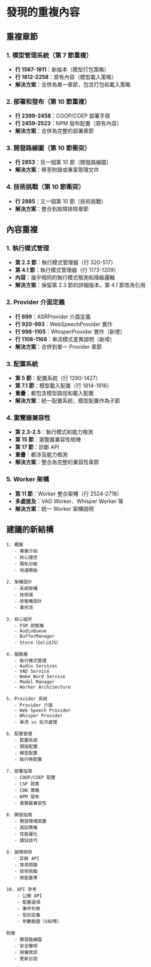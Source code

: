 # 發現的重複內容

## 重複章節

### 1. 模型管理系統（第 7 節重複）
- **行 1587-1811**：新版本（模型打包策略）
- **行 1812-2258**：原有內容（模型載入策略）
- **解決方案**：合併為單一章節，包含打包和載入策略

### 2. 部署和發布（第 10 節重複）  
- **行 2399-2458**：COOP/COEP 部署手冊
- **行 2459-2523**：NPM 發布配置（原有內容）
- **解決方案**：合併為完整的部署章節

### 3. 開發路線圖（第 10 節衝突）
- **行 2853**：另一個第 10 節（開發路線圖）
- **解決方案**：移至附錄或專案管理文件

### 4. 技術挑戰（第 10 節衝突）
- **行 2885**：又一個第 10 節（技術挑戰）
- **解決方案**：整合到故障排除章節

## 內容重複

### 1. 執行模式管理
- **第 2.3 節**：執行模式管理器（行 320-517）
- **第 4.1 節**：執行模式管理器（行 1173-1209）
- **內容**：幾乎相同的執行模式檢測和降級邏輯
- **解決方案**：保留第 2.3 節的詳細版本，第 4.1 節改為引用

### 2. Provider 介面定義
- **行 899**：ASRProvider 介面定義
- **行 920-993**：WebSpeechProvider 實作
- **行 996-1105**：WhisperProvider 實作（新增）
- **行 1108-1169**：串流模式差異說明（新增）
- **解決方案**：合併到單一 Provider 章節

### 3. 配置系統
- **第 5 節**：配置系統（行 1290-1427）
- **第 7.1 節**：模型載入配置（行 1814-1916）
- **重疊**：都包含模型路徑和載入配置
- **解決方案**：統一配置系統，模型配置作為子節

### 4. 瀏覽器兼容性
- **第 2.3-2.5**：執行模式和能力檢測
- **第 15 節**：瀏覽器兼容性矩陣
- **第 17 節**：診斷 API
- **重疊**：都涉及能力檢測
- **解決方案**：整合為完整的兼容性章節

### 5. Worker 架構
- **第 11 節**：Worker 整合架構（行 2524-2718）
- **多處提及**：VAD Worker、Whisper Worker 等
- **解決方案**：統一 Worker 架構說明

## 建議的新結構

```
1. 概覽
   - 專案介紹
   - 核心理念
   - 隱私分級
   - 快速開始

2. 架構設計
   - 系統架構
   - 技術棧
   - 狀態機設計
   - 事件流

3. 核心組件
   - FSM 狀態機
   - AudioQueue
   - BufferManager
   - Store（SolidJS）

4. 服務層
   - 執行模式管理
   - Audio Services
   - VAD Service
   - Wake Word Service
   - Model Manager
   - Worker Architecture

5. Provider 系統
   - Provider 介面
   - Web Speech Provider
   - Whisper Provider
   - 串流 vs 批次處理

6. 配置管理
   - 配置系統
   - 預設配置
   - 模型配置
   - 執行時配置

7. 部署指南
   - COOP/COEP 配置
   - CSP 政策
   - CDN 策略
   - NPM 發布
   - 瀏覽器兼容性

8. 開發指南
   - 開發環境設置
   - 測試策略
   - 性能優化
   - 調試技巧

9. 故障排除
   - 診斷 API
   - 常見問題
   - 技術挑戰
   - 效能基準

10. API 參考
    - 公開 API
    - 配置選項
    - 事件列表
    - 型別定義
    - 參數驗證（VAD等）

附錄
   - 開發路線圖
   - 安全聲明
   - 授權資訊
   - 更新日誌
```